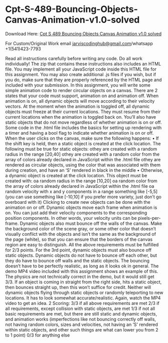 # Cpt-S-489-Bouncing-Objects-Canvas-Animation-v1.0-solved

Download Here: [Cpt S 489 Bouncing Objects Canvas Animation v1.0 solved](https://jarviscodinghub.com/assignment/bouncing-objects-canvas-animation-v1-0-solution/)

For Custom/Original Work email jarviscodinghub@gmail.com/whatsapp +1(541)423-7793

Read all instructions carefully before writing any code. Do all work individually!
The zip that contains these instructions also includes an HTML file. You may implement all your JavaScript
code inside this HTML file for this assignment. You may also create additional .js files if you wish, but if you do,
make sure that they are properly referenced by the HTML page and included with your submission.
In this assignment, you will write some simple animation code to render circular objects on a canvas. There
are 2 states that your code must support, animation on and animation off. When animation is on, all dynamic
objects will move according to their velocity vectors. At the moment when the animation is toggled off, all
dynamic objects must freeze at their current locations. They must resume from their current locations when
the animation is toggled back on. You’ll also have static objects that do not move regardless of whether
animation is on or off. Some code in the .html file includes the basics for setting up rendering with a timer and
having a bool flag to indicate whether animation is on or off.
When the user clicks on the canvas, make sure the following happens:
• If the shift key is held, then a static object is created at the click location. The following must be true for
static objects:
othey are created with a random radius in the range [20,40]
othey are created with a random color from the array of colors already declared in JavaScript within
the .html file
othey are rendered as circular objects, using the color that was associated with them during creation,
and have an ‘S’ rendered in black in the middle
• Otherwise, a dynamic object is created at the click location. This object must be created with:
oa random radius in the range [10,20]
oa random color from the array of colors already declared in JavaScript within the .html file
oa random velocity with x and y components in a range something like [-5,5] (you can use something
like [-10,10] if you prefer more variety, just don’t go overboard with it)
Clicking to create new objects can be done with the animation on or off. Dynamic objects move each frame
when animation is on. You can just add their velocity components to the corresponding position components.
In other words, your velocity units can be pixels-per-frame. Dynamic objects also must bounce off the walls of
the canvas. Make the background color of the scene gray, or some other color that doesn’t visually conflict
with the objects and isn’t the same as the background of the page (white), so that you can ensure that the
borders of the canvas region are easy to distinguish. All the above requirements must be fulfilled for 2/3
points.
For the 3rd point, dynamic objects must also bounce off static objects. Dynamic objects do not have to bounce
off each other, but they do have to bounce off walls and the static objects. The bouncing doesn’t have to be
perfectly realistic, as long as it looks ok in general. The demo MP4 video included with this assignment shows
an example of this. The physics are not technically correct in the demo, but it would still get 3/3. If an object is
coming in straight from the right side, hits a static object, then bounces straight up, then this won’t suffice for
credit. Neither will dynamic objects flying through static objects or randomly teleporting to new locations. It
has to look somewhat accurate/realistic. Again, watch the MP4 video to get an idea.
2
Scoring:
3/3 if all above requirements are met
2/3 if all requirements, except collision with static objects, are met
1/3 if not all basic requirements are met, but there are still static and dynamic objects, and animation works
(imperfections like not bouncing correctly off walls, not having random colors, sizes and velocities, not having
an ‘S’ rendered within static objects, and other such things are what can lower you from 2 to 1 point)
0/3 for anything else
